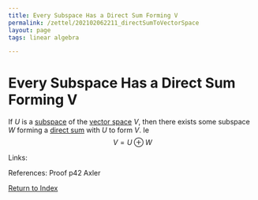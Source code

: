 ```yaml
---
title: Every Subspace Has a Direct Sum Forming V
permalink: /zettel/202102062211_directSumToVectorSpace
layout: page
tags: linear algebra

---
```

# Every Subspace Has a Direct Sum Forming V

If $U$ is a [subspace](202102061429_subspaceDefinition) of the [vector space](202102061359_vectorSpaceDefinition) $V$, then there
exists some subspace $W$ forming a [direct sum](202102061512_directSumDefinition) with $U$ to form $V$. Ie
$$
V = U \oplus W
$$

Links: 

References: Proof p42 Axler

[Return to Index](index)